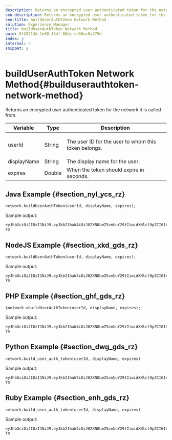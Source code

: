 ```yaml
---
description: Returns an encrypted user authenticated token for the network it is called from.
seo-description: Returns an encrypted user authenticated token for the network it is called from.
seo-title: buildUserAuthToken Network Method
solution: Experience Manager
title: buildUserAuthToken Network Method
uuid: 6f28213d-1e60-464f-88dc-cb58ac8a279d
index: y
internal: n
snippet: y
---
```


# buildUserAuthToken Network Method{#builduserauthtoken-network-method}

Returns an encrypted user authenticated token for the network it is called from.

<table id="properties_gq4_jyf_5y" class="simpletable properties" cellpadding="4" cellspacing="0"> 
 <thead class="prophead sthead"> 
  <th class="proptypehd"> Variable </th> 
  <th class="propvaluehd"> Type </th> 
  <th class="propdeschd"> Description </th> 
 </thead> 
 <tr class="property strow"> 
  <td class="proptype stentry"> <span class="varname"> userId </span> </td> 
  <td class="propvalue stentry"> String </td> 
  <td class="propdesc stentry"> <p>The user ID for the user to whom this token belongs.</p> </td> 
 </tr> 
 <tr class="property strow"> 
  <td class="proptype stentry"> <span class="varname"> displayName </span> </td> 
  <td class="propvalue stentry"> String </td> 
  <td class="propdesc stentry"> The display name for the user. </td> 
 </tr> 
 <tr class="property strow"> 
  <td class="proptype stentry"> <span class="varname"> expires </span> </td> 
  <td class="propvalue stentry"> Double </td> 
  <td class="propdesc stentry"> When the token should expire in seconds. </td> 
 </tr> 
</table>

## Java Example {#section_nyl_ycs_rz}

```
network.buildUserAuthToken(userId, displayName, expires); 

```

Sample output:

```
eyJhbGciOiJIUzI1NiJ9.eyJkb21haW4iOiJ0ZXN0LmZ5cmUuY29tIiwidXNlcl9pZCI6InN5c3RlbSIsImRpc3BsYXlfbmFtZSI6InN5c3RlbSIsImV4cGlyZXMiOjEzOTY2NTUwODN9.33GuJF_ou2O6CCV22Y3PlLUgP2Igy9vAXfmLONkt-Yo 

```

## NodeJS Example {#section_xkd_gds_rz}

```
network.buildUserAuthToken(userId, displayName, expires); 

```

Sample output:

```
eyJhbGciOiJIUzI1NiJ9.eyJkb21haW4iOiJ0ZXN0LmZ5cmUuY29tIiwidXNlcl9pZCI6InN5c3RlbSIsImRpc3BsYXlfbmFtZSI6InN5c3RlbSIsImV4cGlyZXMiOjEzOTY2NTUwODN9.33GuJF_ou2O6CCV22Y3PlLUgP2Igy9vAXfmLONkt-Yo 

```

## PHP Example {#section_ghf_gds_rz}

```
$network->buildUserAuthToken(userId, displayName, expires); 

```

Sample output:

```
eyJhbGciOiJIUzI1NiJ9.eyJkb21haW4iOiJ0ZXN0LmZ5cmUuY29tIiwidXNlcl9pZCI6InN5c3RlbSIsImRpc3BsYXlfbmFtZSI6InN5c3RlbSIsImV4cGlyZXMiOjEzOTY2NTUwODN9.33GuJF_ou2O6CCV22Y3PlLUgP2Igy9vAXfmLONkt-Yo
```

## Python Example {#section_dwg_gds_rz}

```
network.build_user_auth_token(userId, displayName, expires) 

```

Sample output:

```
eyJhbGciOiJIUzI1NiJ9.eyJkb21haW4iOiJ0ZXN0LmZ5cmUuY29tIiwidXNlcl9pZCI6InN5c3RlbSIsImRpc3BsYXlfbmFtZSI6InN5c3RlbSIsImV4cGlyZXMiOjEzOTY2NTUwODN9.33GuJF_ou2O6CCV22Y3PlLUgP2Igy9vAXfmLONkt-Yo
```

## Ruby Example {#section_enh_gds_rz}

```
network.build_user_auth_token(userId, displayName, expires) 

```

Sample output:

```
eyJhbGciOiJIUzI1NiJ9.eyJkb21haW4iOiJ0ZXN0LmZ5cmUuY29tIiwidXNlcl9pZCI6InN5c3RlbSIsImRpc3BsYXlfbmFtZSI6InN5c3RlbSIsImV4cGlyZXMiOjEzOTY2NTUwODN9.33GuJF_ou2O6CCV22Y3PlLUgP2Igy9vAXfmLONkt-Yo
```

